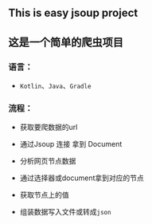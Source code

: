 ## This is easy jsoup project
## 这是一个简单的爬虫项目

### 语言：
- `Kotlin`、`Java`、`Gradle`

### 流程：

* 获取要爬数据的url

* 通过Jsoup 连接 拿到 Document
* 分析网页节点数据
* 通过选择器或document拿到对应的节点
* 获取节点上的值
* 组装数据写入文件或转成`json`

